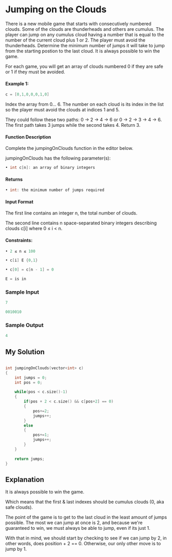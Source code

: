 # Jumping on the Clouds

There is a new mobile game that starts with consecutively numbered clouds. Some of the clouds are thunderheads and others are cumulus. The player can jump on any cumulus cloud having a number that is equal to the number of the current cloud plus 1 or 2. The player must avoid the thunderheads. Determine the minimum number of jumps it will take to jump from the starting postion to the last cloud. It is always possible to win the game.


For each game, you will get an array of clouds numbered 0 if they are safe or 1 if they must be avoided.

#### Example 1:

```c++
c = [0,1,0,0,0,1,0]
```
Index the array from 0... 6. The number on each cloud is its index in the list so the player must avoid the clouds at indices 1 and 5.

They could follow these two paths: 0 → 2 → 4 → 6 or 0 → 2 → 3 → 4 → 6. The first path takes 3 jumps while the second takes 4. Return 3.



#### Function Description

Complete the jumpingOnClouds function in the editor below.

jumpingOnClouds has the following parameter(s):
```c++
• int c[n]: an array of binary integers
```

#### Returns
```c++
• int: the minimum number of jumps required
```

#### Input Format

The first line contains an integer n, the total number of clouds. 

The second line contains n space-separated binary integers describing clouds c[i] where 0 ≤ i < n.


#### Constraints:
```c++
• 2 ≤ n ≤ 100

• c[i] E {0,1}

• c[0] = c[n - 1] = 0

E = is in
```


### Sample Input
```c++
7

0010010
```

### Sample Output
```c++
4
```

## My Solution
```python
```

```c++
int jumpingOnClouds(vector<int> c)
{
    int jumps = 0;
    int pos = 0;
    
    while(pos < c.size()-1)
    {
        if(pos + 2 < c.size() && c[pos+2] == 0)
        {
            pos+=2;
            jumps++;
        }
        else
        {
            pos+=1;
            jumps++;
        }
    }
    
    return jumps;
}
```

## Explanation

It is always possible to win the game.
 
Which means that the first & last indexes should be cumulus clouds (0, aka safe clouds).

The point of the game is to get to the last cloud in the least amount of jumps possible.
The most we can jump at once is 2, and because we're guaranteed to win, we must always be able to jump, even if its just 1.

With that in mind, we should start by checking to see if we can jump by 2, in other words, does position + 2 == 0. Otherwise, our only other move is to jump by 1.